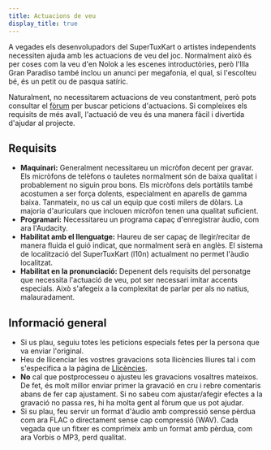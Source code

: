 ```yaml
---
title: Actuacions de veu
display_title: true
---
```

A vegades els desenvolupadors del SuperTuxKart o artistes independents necessiten ajuda amb les actuacions de veu del joc. Normalment això és per coses com la veu d'en Nolok a les escenes introductòries, però l'Illa Gran Paradiso també inclou un anunci per megafonia, el qual, si l'escolteu bé, és un petit ou de pasqua satíric.

Naturalment, no necessitarem actuacions de veu constantment, però pots consultar el [fòrum](https://forum.freegamedev.net/viewforum.php?f=16) per buscar peticions d'actuacions. Si compleixes els requisits de més avall, l'actuació de veu és una manera fàcil i divertida d'ajudar al projecte.

## Requisits

* **Maquinari:** Generalment necessitareu un micròfon decent per gravar. Els micròfons de telèfons o tauletes normalment són de baixa qualitat i probablement no siguin prou bons. Els micròfons dels portàtils també acostumen a ser força dolents, especialment en aparells de gamma baixa. Tanmateix, no us cal un equip que costi milers de dòlars. La majoria d'auriculars que inclouen micròfon tenen una qualitat suficient.
* **Programari:** Necessitareu un programa capaç d'enregistrar àudio, com ara l'Audacity.
* **Habilitat amb el llenguatge:** Haureu de ser capaç de llegir/recitar de manera fluida el guió indicat, que normalment serà en anglès. El sistema de localització del SuperTuxKart (l10n) actualment no permet l'àudio localitzat.
* **Habilitat en la pronunciació:** Depenent dels requisits del personatge que necessita l'actuació de veu, pot ser necessari imitar accents especials. Això s'afegeix a la complexitat de parlar per als no natius, malauradament.

## Informació general

* Si us plau, seguiu totes les peticions especials fetes per la persona que va enviar l'original.
* Heu de llicenciar les vostres gravacions sota llicències lliures tal i com s'especifica a la pàgina de [Llicències](Licensing).
* **No** cal que postprocesseu o ajusteu les gravacions vosaltres mateixos. De fet, és molt millor enviar primer la gravació en cru i rebre comentaris abans de fer cap ajustament. Si no sabeu com ajustar/afegir efectes a la gravació no passa res, hi ha molta gent al fòrum que us pot ajudar.
* Si su plau, feu servir un format d'àudio amb compressió sense pèrdua com ara FLAC o directament sense cap compressió (WAV). Cada vegada que un fitxer es comprimeix amb un format amb pèrdua, com ara Vorbis o MP3, perd qualitat.
